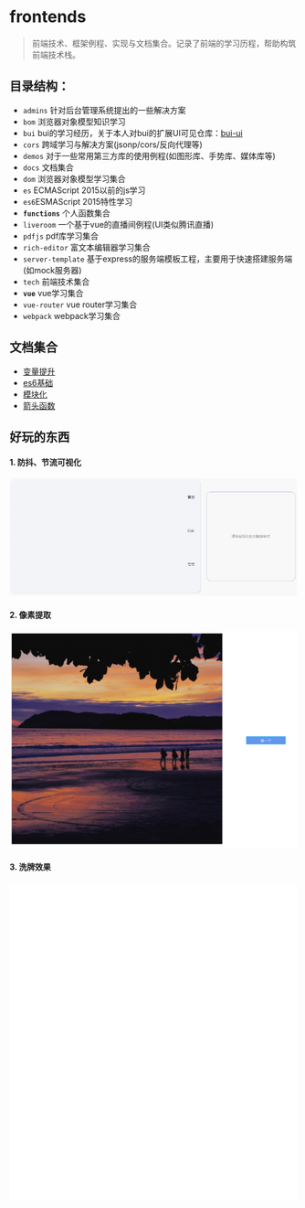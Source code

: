 # frontends
> 前端技术、框架例程、实现与文档集合。记录了前端的学习历程，帮助构筑前端技术栈。


## 目录结构：
- `admins` 针对后台管理系统提出的一些解决方案
- `bom` 浏览器对象模型知识学习
- `bui` bui的学习经历，关于本人对bui的扩展UI可见仓库：[bui-ui](https://github.com/shoppingzh/ui/tree/master/bui-ui)
- `cors` 跨域学习与解决方案(jsonp/cors/反向代理等)
- `demos` 对于一些常用第三方库的使用例程(如图形库、手势库、媒体库等)
- `docs` 文档集合
- `dom` 浏览器对象模型学习集合
- `es` ECMAScript 2015以前的js学习
- `es6`ESMAScript 2015特性学习
- **`functions`** 个人函数集合
- `liveroom` 一个基于vue的直播间例程(UI类似腾讯直播)
- `pdfjs` pdf库学习集合
- `rich-editor` 富文本编辑器学习集合
- `server-template` 基于express的服务端模板工程，主要用于快速搭建服务端(如mock服务器)
- `tech` 前端技术集合
- **`vue`** vue学习集合
- `vue-router` vue router学习集合
- `webpack` webpack学习集合



## 文档集合
- [变量提升](docs/es/变量提升.md)
- [es6基础](docs/es/es6基础.md)
- [模块化](docs/es/模块化.md)
- [箭头函数](docs/es/箭头函数.md)



## 好玩的东西

#### 1. 防抖、节流可视化
![debounce and throttle](images/debounce-throttle.gif)

#### 2. 像素提取
![pixel viewer](images/pixel-viewer.gif)

#### 3. 洗牌效果
![shuffle](images/shuffle.gif)




